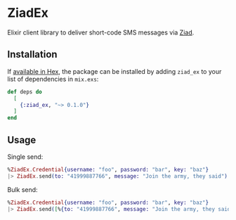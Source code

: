# ZiadEx

Elixir client library to deliver short-code SMS messages via [Ziad](http://smsads.com.br/).

## Installation

If [available in Hex](https://hex.pm/docs/publish), the package can be installed
by adding `ziad_ex` to your list of dependencies in `mix.exs`:

```elixir
def deps do
  [
    {:ziad_ex, "~> 0.1.0"}
  ]
end
```

## Usage

Single send:

```elixir
%ZiadEx.Credential{username: "foo", password: "bar", key: "baz"}
|> ZiadEx.send(to: "41999887766", message: "Join the army, they said")
```

Bulk send:

```elixir
%ZiadEx.Credential{username: "foo", password: "bar", key: "baz"}
|> ZiadEx.send([%{to: "41999887766", message: "Join the army, they said"}, %{to: "41999887766", "See the world, they said"}])
```
